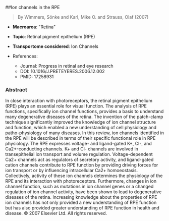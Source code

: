 ##Ion channels in the RPE

> By Wimmers, Sönke and Karl, Mike O. and Strauss, Olaf (2007)

- **Macroarea**: "Retina"
- **Topic**: Retinal pigment epithelium (RPE)
- **Transportome considered**: Ion Channels

- References:
  - Journal: Progress in retinal and eye research
  - DOI: 10.1016/J.PRETEYERES.2006.12.002
  - PMID: 17258931

### Abstract

In close interaction with photoreceptors, the retinal pigment epithelium (RPE) plays an essential role for visual function. The analysis of RPE functions, specifically ion channel functions, provides a basis to understand many degenerative diseases of the retina. The invention of the patch-clamp technique significantly improved the knowledge of ion channel structure and function, which enabled a new understanding of cell physiology and patho-physiology of many diseases. In this review, ion channels identified in the RPE will be described in terms of their specific functional role in RPE physiology. The RPE expresses voltage- and ligand-gated K+, Cl-, and Ca2+-conducting channels. K+ and Cl- channels are involved in transepithelial ion transport and volume regulation. Voltage-dependent Ca2+ channels act as regulators of secretory activity, and ligand-gated cation channels contribute to RPE function by providing driving forces for ion transport or by influencing intracellular Ca2+ homoeostasis. Collectively, activity of these ion channels determines the physiology of the RPE and its interaction with photoreceptors. Furthermore, changes in ion channel function, such as mutations in ion channel genes or a changed regulation of ion channel activity, have been shown to lead to degenerative diseases of the retina. Increasing knowledge about the properties of RPE ion channels has not only provided a new understanding of RPE function but has also provided greater understanding of RPE function in health and disease. © 2007 Elsevier Ltd. All rights reserved.
